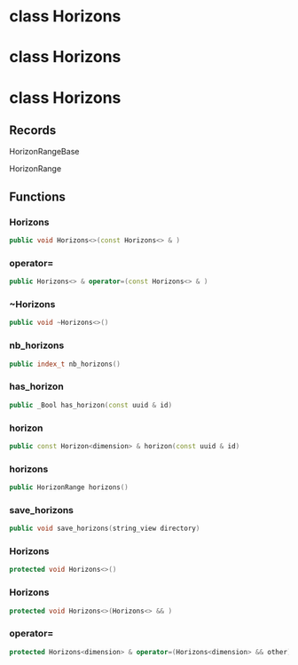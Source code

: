# class Horizons


# class Horizons


# class Horizons


## Records

HorizonRangeBase

HorizonRange



## Functions

### Horizons

```cpp
public void Horizons<>(const Horizons<> & )
```


### operator=

```cpp
public Horizons<> & operator=(const Horizons<> & )
```


### ~Horizons

```cpp
public void ~Horizons<>()
```


### nb_horizons

```cpp
public index_t nb_horizons()
```


### has_horizon

```cpp
public _Bool has_horizon(const uuid & id)
```


### horizon

```cpp
public const Horizon<dimension> & horizon(const uuid & id)
```


### horizons

```cpp
public HorizonRange horizons()
```


### save_horizons

```cpp
public void save_horizons(string_view directory)
```


### Horizons

```cpp
protected void Horizons<>()
```


### Horizons

```cpp
protected void Horizons<>(Horizons<> && )
```


### operator=

```cpp
protected Horizons<dimension> & operator=(Horizons<dimension> && other)
```





